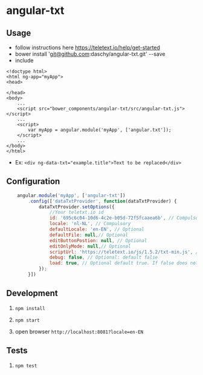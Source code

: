 # angular-txt

## Usage

- follow instructions here https://teletext.io/help/get-started
- bower install 'git@github.com:daschy/angular-txt.git' --save
- include 

```
<!doctype html>
<html ng-app="myApp">
<head>

</head>
<body>
    ...
    <script src="bower_components/angular-txt/src/angular-txt.js"></script>
    ...
    <script>
        var myApp = angular.module('myApp', ['angular.txt']);
    </script>
    ...
</body>
</html>
```
- Ex: `<div ng-data-txt="example.title">Text to be replaced</div>`

## Configuration
```javascript
    angular.module('myApp', ['angular-txt'])
        .config(['dataTxtProvider', function(dataTxtProvider) {
            dataTxtProvider.setOptions({
                //Your teletxt.io id
                id: '695c6c04-10d6-4c2e-b05d-72f5fcaaea6b', // Compulsory 
                locale: 'nl-NL', // Compulsory
                defaultLocale: 'en-EN', // Optional
                defaultFile: null,// Optional
                editButtonPostion: null, // Optional
                editOnlyMode: null,// Optional
                scriptUrl: 'https://teletext.io/js/1.5.2/txt-min.js', // Optional
                debug: false, // Optional: default false
                load: true, // Optional default true. If false does not load on start
            });
        }])
```


## Development

1. `npm install`

1. `npm start` 

1. open browser `http://localhost:8081?locale=en-EN`

## Tests

1. `npm test`
